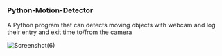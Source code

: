 ### Python-Motion-Detector

A Python program that can detects moving objects with webcam and log their entry and exit time to/from the camera


![Screenshot(6)](https://user-images.githubusercontent.com/64350200/159176163-4806bfb4-aca0-4ea3-b6a4-27cec2235971.png)
